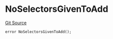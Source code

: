 # NoSelectorsGivenToAdd
[Git Source](https://github.com/thrackle-io/tron/blob/5605c9510d83af8a1b2bbbbbe9ac058b9e276ba7/src/protocol/economic/ruleProcessor/RuleProcessorDiamondLib.sol)


```solidity
error NoSelectorsGivenToAdd();
```

